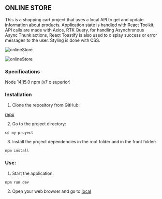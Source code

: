 ## ONLINE STORE

This is a shopping cart project that uses a local API to get and update information about products. Application state is handled with React Toolkit, API calls are made with Axios, RTK Query, for handling Asynchronous Async Thunk actions, React Toastify is also used to display success or error messages to the user. Styling is done with CSS.


![onlineStore](https://github.com/erikaArango/Online-Store/blob/main/front/src/images/img1.jpeg)

![onlineStore](https://github.com/erikaArango/Online-Store/blob/main/front/src/images/img2.jpeg)


### Specifications

Node 14.15.0
npm (v7 o superior)


### Installation

1. Clone the repository from GitHub:

[repo](https://github.com/erikaArango/Ecommerce-Ecomsur)

2. Go to the project directory:

`cd my-proyect`

3. Install the project dependencies in the root folder and in the front folder:

`npm install`

### Use:

1. Start the application:

`npm run dev`

2. Open your web browser and go to [local](http://localhost:3000)

